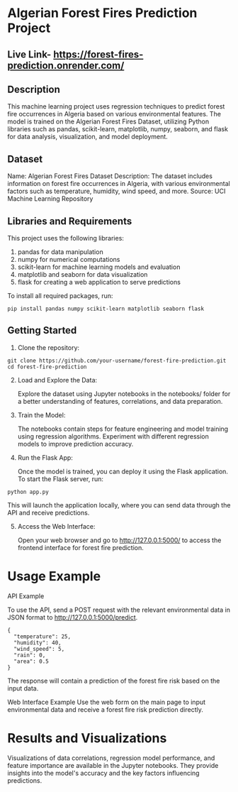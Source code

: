 # Algerian Forest Fires Prediction Project

## Live Link- https://forest-fires-prediction.onrender.com/

## Description

This machine learning project uses regression techniques to predict forest fire occurrences in Algeria based on various environmental features. The model is trained on the Algerian Forest Fires Dataset, utilizing Python libraries such as pandas, scikit-learn, matplotlib, numpy, seaborn, and flask for data analysis, visualization, and model deployment.

## Dataset

Name: Algerian Forest Fires Dataset
Description: The dataset includes information on forest fire occurrences in Algeria, with various environmental factors such as temperature, humidity, wind speed, and more.
Source: UCI Machine Learning Repository

## Libraries and Requirements

This project uses the following libraries:

1. pandas for data manipulation
2. numpy for numerical computations
3. scikit-learn for machine learning models and evaluation
4. matplotlib and seaborn for data visualization
5. flask for creating a web application to serve predictions

To install all required packages, run:
```
pip install pandas numpy scikit-learn matplotlib seaborn flask
```

## Getting Started

1. Clone the repository:

```
git clone https://github.com/your-username/forest-fire-prediction.git
cd forest-fire-prediction
```
2. Load and Explore the Data:

    Explore the dataset using Jupyter notebooks in the notebooks/ folder for a better understanding of features, correlations, and data preparation.

3. Train the Model:

    The notebooks contain steps for feature engineering and model training using regression algorithms. Experiment with different regression models to improve prediction accuracy.

4. Run the Flask App:

    Once the model is trained, you can deploy it using the Flask application. To start the Flask server, run:

```
python app.py

```


  This will launch the application locally, where you can send data through the API and receive predictions.

5. Access the Web Interface:

    Open your web browser and go to http://127.0.0.1:5000/ to access the frontend interface for forest fire prediction.

# Usage Example

API Example

  To use the API, send a POST request with the relevant environmental data in JSON format to http://127.0.0.1:5000/predict.

```
{
  "temperature": 25,
  "humidity": 40,
  "wind_speed": 5,
  "rain": 0,
  "area": 0.5
}
```

The response will contain a prediction of the forest fire risk based on the input data.

Web Interface Example
Use the web form on the main page to input environmental data and receive a forest fire risk prediction directly.

# Results and Visualizations
Visualizations of data correlations, regression model performance, and feature importance are available in the Jupyter notebooks. They provide insights into the model's accuracy and the key factors influencing predictions.
